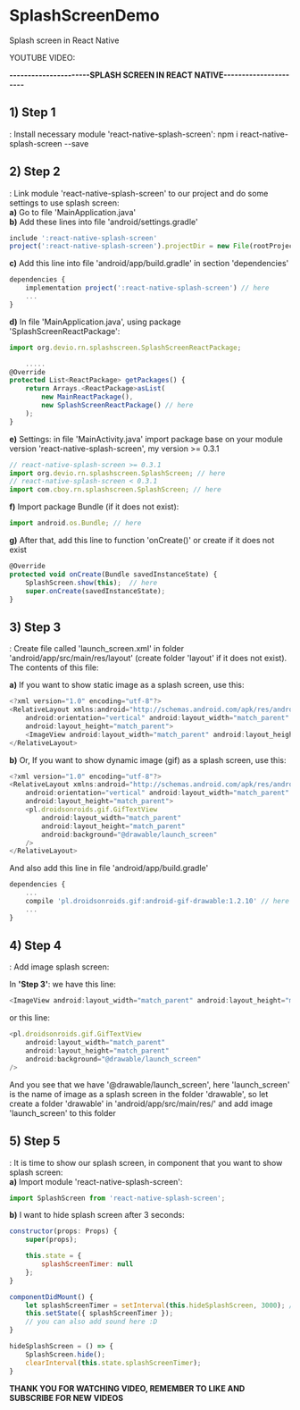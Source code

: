 # SplashScreenDemo
Splash screen in React Native

YOUTUBE VIDEO: 

<b>----------------------SPLASH SCREEN IN REACT NATIVE----------------------</b><br>
<h2>1) Step 1</h2>: Install necessary module 'react-native-splash-screen':
npm i react-native-splash-screen --save
<h2>2) Step 2</h2>: Link module 'react-native-splash-screen' to our project and do some settings to use splash screen:<br>
<b>a)</b> Go to file 'MainApplication.java'<br>
<b>b)</b> Add these lines into file 'android/settings.gradle'

```javascript
include ':react-native-splash-screen'
project(':react-native-splash-screen').projectDir = new File(rootProject.projectDir, '../node_modules/react-native-splash-screen/android')
```

<b>c)</b> Add this line into file 'android/app/build.gradle' in section 'dependencies'

```javascript
dependencies {
    implementation project(':react-native-splash-screen') // here
    ...
}
```
<b>d)</b> In file 'MainApplication.java', using package 'SplashScreenReactPackage':
```javascript
import org.devio.rn.splashscreen.SplashScreenReactPackage;

	.....
@Override
protected List<ReactPackage> getPackages() {
    return Arrays.<ReactPackage>asList(
        new MainReactPackage(),
        new SplashScreenReactPackage() // here
    );
}
```
<b>e)</b> Settings: in file 'MainActivity.java' import package base on your module version 'react-native-splash-screen', my version >= 0.3.1
```javascript
// react-native-splash-screen >= 0.3.1
import org.devio.rn.splashscreen.SplashScreen; // here
// react-native-splash-screen < 0.3.1
import com.cboy.rn.splashscreen.SplashScreen; // here
```
<b>f)</b> Import package Bundle (if it does not exist):
```javascript
import android.os.Bundle; // here
```
<b>g)</b> After that, add this line to function 'onCreate()' or create if it does not exist
```javascript
@Override
protected void onCreate(Bundle savedInstanceState) {
    SplashScreen.show(this);  // here
    super.onCreate(savedInstanceState);
}
```
<h2>3) Step 3</h2>: Create file called 'launch_screen.xml' in folder 'android/app/src/main/res/layout'
(create folder 'layout' if it does not exist). The contents of this file:

<b>a)</b> If you want to show static image as a splash screen, use this:
```javascript
<?xml version="1.0" encoding="utf-8"?>
<RelativeLayout xmlns:android="http://schemas.android.com/apk/res/android"
    android:orientation="vertical" android:layout_width="match_parent"
    android:layout_height="match_parent">
    <ImageView android:layout_width="match_parent" android:layout_height="match_parent" android:src="@drawable/launch_screen" android:scaleType="centerCrop" />
</RelativeLayout>
```
<b>b)</b> Or, If you want to show dynamic image (gif) as a splash screen, use this:
```javascript
<?xml version="1.0" encoding="utf-8"?>
<RelativeLayout xmlns:android="http://schemas.android.com/apk/res/android"
    android:orientation="vertical" android:layout_width="match_parent"
    android:layout_height="match_parent">
    <pl.droidsonroids.gif.GifTextView
        android:layout_width="match_parent"
        android:layout_height="match_parent"
        android:background="@drawable/launch_screen"
    />
</RelativeLayout>
```
And also add this line in file 'android/app/build.gradle'
```javascript
dependencies {
	...
    compile 'pl.droidsonroids.gif:android-gif-drawable:1.2.10' // here
    ...
}
```
<h2>4) Step 4</h2>: Add image splash screen:

In <b>'Step 3'</b>: we have this line:
```javascript
<ImageView android:layout_width="match_parent" android:layout_height="match_parent" android:src="@drawable/launch_screen" android:scaleType="centerCrop" />
```
or this line:
```javascript
<pl.droidsonroids.gif.GifTextView
    android:layout_width="match_parent"
    android:layout_height="match_parent"
    android:background="@drawable/launch_screen"
/>
```
And you see that we have '@drawable/launch_screen', here 'launch_screen' is the name of image
as a splash screen in the folder 'drawable', so let create a folder 'drawable' in
'android/app/src/main/res/' and add image 'launch_screen' to this folder<br>
<h2>5) Step 5</h2>: It is time to show our splash screen, in component that you want to show splash screen:<br>
<b>a)</b> Import module 'react-native-splash-screen':

```javascript
import SplashScreen from 'react-native-splash-screen';
```

<b>b)</b> I want to hide splash screen after 3 seconds:
```javascript
constructor(props: Props) {
    super(props);

    this.state = {
        splashScreenTimer: null
    };
}

componentDidMount() {
    let splashScreenTimer = setInterval(this.hideSplashScreen, 3000); // hide splash screen after 3s
    this.setState({ splashScreenTimer });
    // you can also add sound here :D
}

hideSplashScreen = () => {
    SplashScreen.hide();
    clearInterval(this.state.splashScreenTimer);
}
```
<b>THANK YOU FOR WATCHING VIDEO, REMEMBER TO LIKE AND SUBSCRIBE FOR NEW VIDEOS</b>
